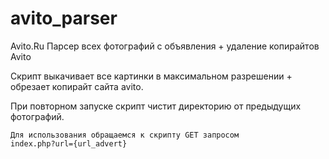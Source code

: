 # avito_parser
Avito.Ru Парсер всех фотографий с объявления + удаление копирайтов Avito

Скрипт выкачивает все картинки в максимальном разрешении + обрезает копирайт сайта avito.

При повторном запуске скрипт чистит директорию от предыдущих фотографий.

<code>Для использования обращаемся к скрипту GET запросом index.php?url={url_advert}</code>
